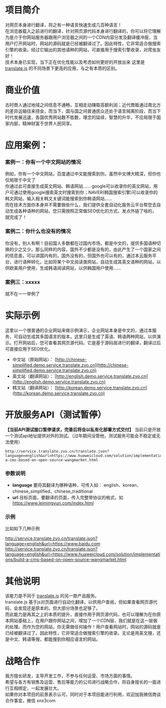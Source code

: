 
# 项目简介
对网页本身进行翻译，将之有一种语言快速生成几百种语言！  
在浏览器载入之前进行的翻译，针对网页源代码本身进行翻译的，你可以将它理解为是介于你网站服务器跟用户浏览器之间的一个CDN内容分发及翻译缓冲层，当用户打开网站时，网站的源码就是已经被翻译过了。因此特性，它非常适合做搜索引擎的收录。经过它输出的其他语种的网站，可直接用于搜索引擎收录，对爬虫友好！  
技术本身已实现，当下正在优化性能以及考虑如何更好的开放出来
这里是 [translate.js](https://github.com/xnx3/translate) 的不同场景下更高的应用，与之有本质的区别。

# 商业价值
古时商人通过地域之间信息不通畅，互相走动赚取高额利润；近代商贩通过南北方的差异运输往来捞金，而当下，国与国之间普通民众还处于语言隔离阶段，而当下时代发展迅速，各国优秀网站数不胜数，理念的延续，智慧的升华，不应局限于国家内部，精神财富于世界人民同享。

# 应用案例：
### 案例一：你有一个中文网站的情况
例如，你有一个中文网站，百度通过中文能搜索到你。虽然中文博大精深，但你也仅局限于中文了  
你通过此可直接生成英文网站、韩语网站......  google可以收录你的英文网站，用户可通过使用google搜索英文时搜索到你；NAVER(韩国搜索引擎)可以收录你的韩文网站，输入相关韩文关键词能搜索到你韩语网站......  
而在技术方面你本身并不需要做些什么，我们提供全套自动化服务云平台帮您去自动生成各种语种的网站，您只需按照正常做SEO优化的方式，发点外链了啥的，就完成了！  
  
### 案例二：你什么也没有的情况
你没有，别人有啊！目前国人多数都在过国内市场，都是中文的，提供多国语种切换的少之又少。那么同样的内容，国外不少都是没有的，由此产生了一个国家之间的信息差。可以讲国内有的，国外没有的，但国外也可以有的，通过本云服务平台，进行语种转化，比如将某个中文阅读类网站，自动生成其英文语种的网站，以供欧美用户使用，生成韩语阅读网站，以供韩国用户使用……

### 案例三：xxxxx
就不在一一举例了

# 实际示例
这里以一个很普通的企业网站来做示例演示，企业网站本身是中文的，通过本服务，可自动生成其多国语言的版本。这里只是生成了英语、韩语两种网站，以供演示。打开网站后，您可查看其网页源代码，它是基于源码层进行的翻译，翻译过后可直接应用于SEO优化。  
* 中文站（原始网站）： [http://chinese-simplified.demo.service.translate.zvo.cn](http://chinese-simplified.demo.service.translate.zvo.cn)  
* 英文站（翻译网站）： [http://english.demo.service.translate.zvo.cn](http://english.demo.service.translate.zvo.cn)  
* 韩文站（翻译网站）： [http://korean.demo.service.translate.zvo.cn](http://korean.demo.service.translate.zvo.cn)  

# 开放服务API（测试暂停）
**【当前API测试接口暂停请求，完善后将会以私有化部署方式交付】**
当前只是开放一个测试api地址提供对外的测试。（过年期间没管他，测试服务可能会不稳定或无法使用）

````
http://service.translate.zvo.cn/translate.json?language=english&url=https://www.huaweicloud.com/solution/implementations/build-a-cms-based-on-open-source-wangmarket.html
````

### 参数说明
* **language** 要将其翻译为哪种语种，可传入如：  english、korean、chinese_simplified、chinese_traditional
* **url** 目标页面，要翻译的页面，传入完整带协议的格式，如 https://www.leimingyun.com/index.html

### 示例

比如如下几种示例  

http://service.translate.zvo.cn/translate.json?language=english&url=https://www.baidu.com
http://service.translate.zvo.cn/translate.json?language=english&url=https://www.huaweicloud.com/solution/implementations/build-a-cms-based-on-open-source-wangmarket.html

# 其他说明
该能力是不同于 [translate.js](https://github.com/xnx3/translate) 的另一款产品服务。  
translate.js 基于js对页面进行自动化翻译，以供用户查阅，但如果查看网页源代码，会发现还是原本的。但大部分场景也足够了。  
而此能力是再其之上的本质的提升，直接作用于网页源代码，也可以理解为在你原本网站基础上，在用户跟你网站之间，增加了一个CDN层，我们就是在这一层做的处理。而作为您的网站，你无需做任何操作！用户查看网站时，网站的源码就是已经被翻译过了。因此特性，它非常适合做搜索引擎的收录。无论是用英文搜，还是中文、韩语等搜，都能搜到你相应语言的网站。  

# 战略合作
我方擅长研发，主导开发工作，不参与任何运营、市场方面的事情。  
希望与各方有销售及运营、售后等能力的公司进行战略合作，将自身擅长的一面进行互相绑定，一起发展壮大。  
如果你对本项目的前景表示认可，同时对于本项目能进行利用，欢迎加我微信商谈合作事宜，微信 xnx3com
